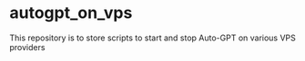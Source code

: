 # autogpt_on_vps
This repository is to store scripts to start and stop Auto-GPT  on various VPS providers
